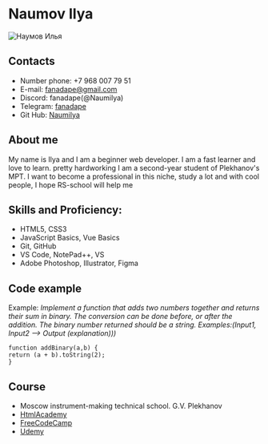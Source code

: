 # Naumov Ilya

<image src="https://avatars.githubusercontent.com/u/100085739?v=4" alt="Наумов Илья">

## Contacts

- Number phone: +7 968 007 79 51
- E-mail: fanadape@gmail.com
- Discord: fanadape(@Naumilya)
- Telegram: [fanadape](http://t.me/fanadape)
- Git Hub: [Naumilya](https://github.com/Naumilya)

## About me

My name is Ilya and I am a beginner web developer. I am a fast learner and love to learn. pretty hardworking
I am a second-year student of Plekhanov's MPT. I want to become a professional in this niche, study a lot and with cool people, I hope RS-school will help me

## Skills and Proficiency:

- HTML5, CSS3
- JavaScript Basics, Vue Basics
- Git, GitHub
- VS Code, NotePad++, VS
- Adobe Photoshop, Illustrator, Figma

## Code example

Example: _Implement a function that adds two numbers together and returns their sum in binary. The conversion can be done before, or after the addition.
The binary number returned should be a string.
Examples:(Input1, Input2 --> Output (explanation)))_

```
function addBinary(a,b) {
return (a + b).toString(2);
}
```

## Course

- Moscow instrument-making technical school. G.V. Plekhanov
- [HtmlAcademy](https://htmlacademy.ru/)
- [FreeCodeCamp](https://www.freecodecamp.org/)
- [Udemy](https://www.udemy.com/)
